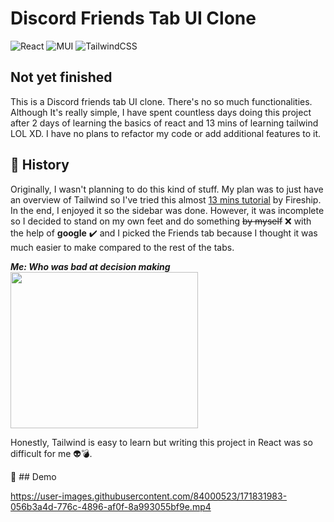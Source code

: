 # Discord Friends Tab UI Clone
![React](https://img.shields.io/badge/react-%2320232a.svg?style=for-the-badge&logo=react&logoColor=%2361DAFB)
![MUI](https://img.shields.io/badge/MUI-%230081CB.svg?style=for-the-badge&logo=mui&logoColor=white)
![TailwindCSS](https://img.shields.io/badge/tailwindcss-%2338B2AC.svg?style=for-the-badge&logo=tailwind-css&logoColor=white)  
## Not yet finished
This is a Discord friends tab UI clone. There's no so much functionalities. Although It's really simple, I have  spent countless days doing this project after 2 days of learning the basics of react and 13 mins of learning tailwind LOL XD. I have no plans to refactor my code or add additional features to it. 

 ## :closed_book: History 
Originally, I wasn't planning to do this kind of stuff. My plan was to just have an overview of Tailwind so I've tried this almost [13 mins tutorial](https://www.youtube.com/embed/pfaSUYaSgRo) by Fireship. In the end, I enjoyed it so the sidebar was done. However, it was incomplete so I decided to stand on my own feet and do something ~~by myself~~ :x: with the help of  **google** :heavy_check_mark:
and I picked the Friends tab because I thought it was much easier to make compared to the rest of the tabs.  

***Me: Who was bad at decision  making***        
<img src="https://user-images.githubusercontent.com/84000523/166893270-04645cbf-223a-4328-ad98-b2a7227f615f.gif" width="300" height="250"/>

Honestly, Tailwind is easy to learn but writing this project in React was so difficult for me :alien::bomb:. 

 
<!-- <img src="https://user-images.githubusercontent.com/84000523/166895712-fc734fc8-1359-4c5b-9264-bce7f88e9d95.gif" width="300" height="250"/> -->

🎥 ## Demo

https://user-images.githubusercontent.com/84000523/171831983-056b3a4d-776c-4896-af0f-8a993055bf9e.mp4




<!-- ## Features
## Screenshots
## Realizations --> 



